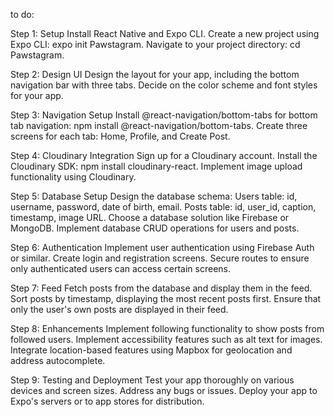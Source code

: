 to do:

Step 1: Setup
Install React Native and Expo CLI.
Create a new project using Expo CLI: expo init Pawstagram.
Navigate to your project directory: cd Pawstagram.

Step 2: Design UI
Design the layout for your app, including the bottom navigation bar with three tabs.
Decide on the color scheme and font styles for your app.

Step 3: Navigation Setup
Install @react-navigation/bottom-tabs for bottom tab navigation: npm install @react-navigation/bottom-tabs.
Create three screens for each tab: Home, Profile, and Create Post.

Step 4: Cloudinary Integration
Sign up for a Cloudinary account.
Install the Cloudinary SDK: npm install cloudinary-react.
Implement image upload functionality using Cloudinary.

Step 5: Database Setup
Design the database schema:
Users table: id, username, password, date of birth, email.
Posts table: id, user_id, caption, timestamp, image URL.
Choose a database solution like Firebase or MongoDB.
Implement database CRUD operations for users and posts.

Step 6: Authentication
Implement user authentication using Firebase Auth or similar.
Create login and registration screens.
Secure routes to ensure only authenticated users can access certain screens.

Step 7: Feed
Fetch posts from the database and display them in the feed.
Sort posts by timestamp, displaying the most recent posts first.
Ensure that only the user's own posts are displayed in their feed.

Step 8: Enhancements
Implement following functionality to show posts from followed users.
Implement accessibility features such as alt text for images.
Integrate location-based features using Mapbox for geolocation and address autocomplete.

Step 9: Testing and Deployment
Test your app thoroughly on various devices and screen sizes.
Address any bugs or issues.
Deploy your app to Expo's servers or to app stores for distribution.
